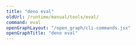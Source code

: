 ```yaml
---
title: "deno eval"
oldUrl: /runtime/manual/tools/eval/
command: eval
openGraphLayout: "/open_graph/cli-commands.jsx"
openGraphTitle: "deno eval"
---
```

